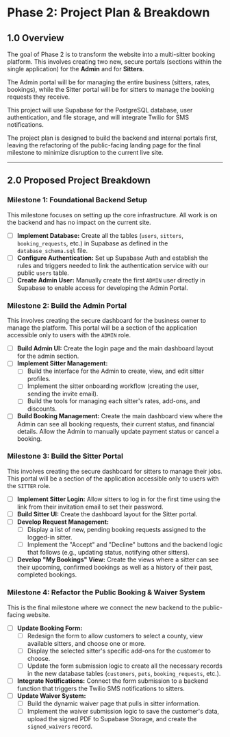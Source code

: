 # Phase 2: Project Plan & Breakdown

## 1.0 Overview

The goal of Phase 2 is to transform the website into a multi-sitter booking platform. This involves creating two new, secure portals (sections within the single application) for the **Admin** and for **Sitters**.

The Admin portal will be for managing the entire business (sitters, rates, bookings), while the Sitter portal will be for sitters to manage the booking requests they receive.

This project will use Supabase for the PostgreSQL database, user authentication, and file storage, and will integrate Twilio for SMS notifications.

The project plan is designed to build the backend and internal portals first, leaving the refactoring of the public-facing landing page for the final milestone to minimize disruption to the current live site.

---

## 2.0 Proposed Project Breakdown

### Milestone 1: Foundational Backend Setup

This milestone focuses on setting up the core infrastructure. All work is on the backend and has no impact on the current site.

- [ ] **Implement Database:** Create all the tables (`users`, `sitters`, `booking_requests`, etc.) in Supabase as defined in the `database_schema.sql` file.
- [ ] **Configure Authentication:** Set up Supabase Auth and establish the rules and triggers needed to link the authentication service with our public `users` table.
- [ ] **Create Admin User:** Manually create the first `ADMIN` user directly in Supabase to enable access for developing the Admin Portal.

### Milestone 2: Build the Admin Portal

This involves creating the secure dashboard for the business owner to manage the platform. This portal will be a section of the application accessible only to users with the `ADMIN` role.

- [ ] **Build Admin UI:** Create the login page and the main dashboard layout for the admin section.
- [ ] **Implement Sitter Management:**
    - [ ] Build the interface for the Admin to create, view, and edit sitter profiles.
    - [ ] Implement the sitter onboarding workflow (creating the user, sending the invite email).
    - [ ] Build the tools for managing each sitter's rates, add-ons, and discounts.
- [ ] **Build Booking Management:** Create the main dashboard view where the Admin can see all booking requests, their current status, and financial details. Allow the Admin to manually update payment status or cancel a booking.

### Milestone 3: Build the Sitter Portal

This involves creating the secure dashboard for sitters to manage their jobs. This portal will be a section of the application accessible only to users with the `SITTER` role.

- [ ] **Implement Sitter Login:** Allow sitters to log in for the first time using the link from their invitation email to set their password.
- [ ] **Build Sitter UI:** Create the dashboard layout for the Sitter portal.
- [ ] **Develop Request Management:**
    - [ ] Display a list of new, pending booking requests assigned to the logged-in sitter.
    - [ ] Implement the "Accept" and "Decline" buttons and the backend logic that follows (e.g., updating status, notifying other sitters).
- [ ] **Develop "My Bookings" View:** Create the views where a sitter can see their upcoming, confirmed bookings as well as a history of their past, completed bookings.

### Milestone 4: Refactor the Public Booking & Waiver System

This is the final milestone where we connect the new backend to the public-facing website.

- [ ] **Update Booking Form:**
    - [ ] Redesign the form to allow customers to select a county, view available sitters, and choose one or more.
    - [ ] Display the selected sitter's specific add-ons for the customer to choose.
    - [ ] Update the form submission logic to create all the necessary records in the new database tables (`customers`, `pets`, `booking_requests`, etc.).
- [ ] **Integrate Notifications:** Connect the form submission to a backend function that triggers the Twilio SMS notifications to sitters.
- [ ] **Update Waiver System:**
    - [ ] Build the dynamic waiver page that pulls in sitter information.
    - [ ] Implement the waiver submission logic to save the customer's data, upload the signed PDF to Supabase Storage, and create the `signed_waivers` record.
